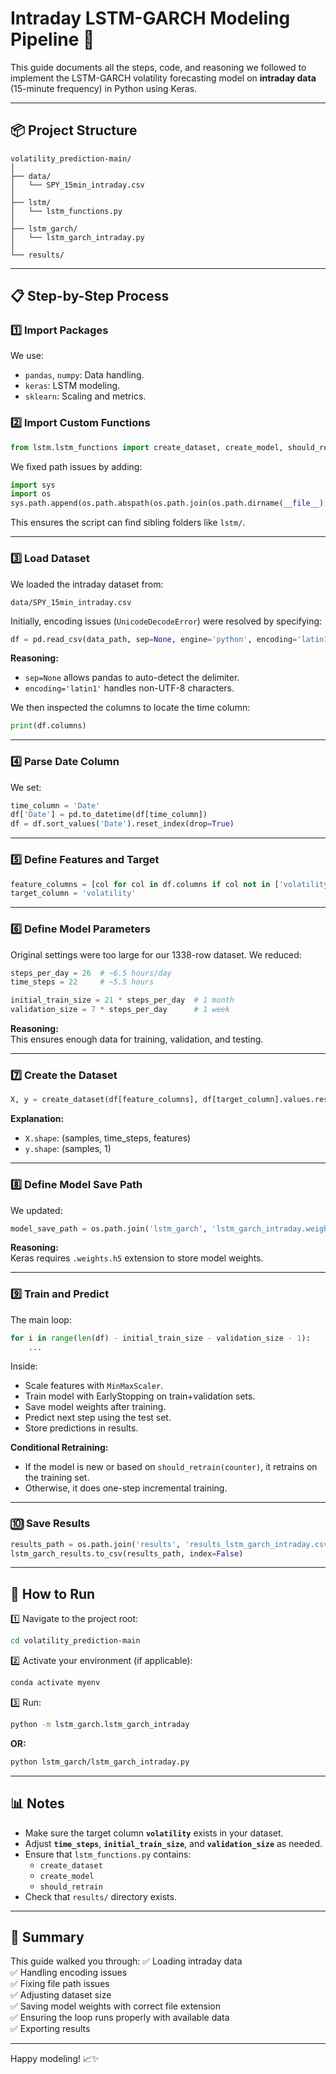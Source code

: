 
# Intraday LSTM-GARCH Modeling Pipeline 🚀

This guide documents all the steps, code, and reasoning we followed to implement the LSTM-GARCH volatility forecasting model on **intraday data** (15-minute frequency) in Python using Keras.

---

## 📦 Project Structure

```
volatility_prediction-main/
│
├── data/
│   └── SPY_15min_intraday.csv
│
├── lstm/
│   └── lstm_functions.py
│
├── lstm_garch/
│   └── lstm_garch_intraday.py
│
└── results/
```

---

## 📋 Step-by-Step Process

### 1️⃣ Import Packages

We use:
- `pandas`, `numpy`: Data handling.
- `keras`: LSTM modeling.
- `sklearn`: Scaling and metrics.

### 2️⃣ Import Custom Functions

```python
from lstm.lstm_functions import create_dataset, create_model, should_retrain
```

We fixed path issues by adding:
```python
import sys
import os
sys.path.append(os.path.abspath(os.path.join(os.path.dirname(__file__), '..')))
```

This ensures the script can find sibling folders like `lstm/`.

---

### 3️⃣ Load Dataset

We loaded the intraday dataset from:
```
data/SPY_15min_intraday.csv
```

Initially, encoding issues (`UnicodeDecodeError`) were resolved by specifying:
```python
df = pd.read_csv(data_path, sep=None, engine='python', encoding='latin1')
```

**Reasoning:**  
- `sep=None` allows pandas to auto-detect the delimiter.
- `encoding='latin1'` handles non-UTF-8 characters.

We then inspected the columns to locate the time column:
```python
print(df.columns)
```

---

### 4️⃣ Parse Date Column

We set:
```python
time_column = 'Date'
df['Date'] = pd.to_datetime(df[time_column])
df = df.sort_values('Date').reset_index(drop=True)
```

---

### 5️⃣ Define Features and Target

```python
feature_columns = [col for col in df.columns if col not in ['volatility', 'Date']]
target_column = 'volatility'
```

---

### 6️⃣ Define Model Parameters

Original settings were too large for our 1338-row dataset. We reduced:

```python
steps_per_day = 26  # ~6.5 hours/day
time_steps = 22     # ~5.5 hours

initial_train_size = 21 * steps_per_day  # 1 month
validation_size = 7 * steps_per_day      # 1 week
```

**Reasoning:**  
This ensures enough data for training, validation, and testing.

---

### 7️⃣ Create the Dataset

```python
X, y = create_dataset(df[feature_columns], df[target_column].values.reshape(-1, 1), time_steps)
```

**Explanation:**  
- `X.shape`: (samples, time_steps, features)
- `y.shape`: (samples, 1)

---

### 8️⃣ Define Model Save Path

We updated:
```python
model_save_path = os.path.join('lstm_garch', 'lstm_garch_intraday.weights.h5')
```

**Reasoning:**  
Keras requires `.weights.h5` extension to store model weights.

---

### 9️⃣ Train and Predict

The main loop:
```python
for i in range(len(df) - initial_train_size - validation_size - 1):
    ...
```

Inside:
- Scale features with `MinMaxScaler`.
- Train model with EarlyStopping on train+validation sets.
- Save model weights after training.
- Predict next step using the test set.
- Store predictions in results.

**Conditional Retraining:**  
- If the model is new or based on `should_retrain(counter)`, it retrains on the training set.
- Otherwise, it does one-step incremental training.

---

### 🔟 Save Results

```python
results_path = os.path.join('results', 'results_lstm_garch_intraday.csv')
lstm_garch_results.to_csv(results_path, index=False)
```

---

## 🚀 How to Run

1️⃣ Navigate to the project root:

```bash
cd volatility_prediction-main
```

2️⃣ Activate your environment (if applicable):

```bash
conda activate myenv
```

3️⃣ Run:

```bash
python -m lstm_garch.lstm_garch_intraday
```

**OR:**

```bash
python lstm_garch/lstm_garch_intraday.py
```

---

## 📊 Notes

- Make sure the target column **`volatility`** exists in your dataset.
- Adjust **`time_steps`**, **`initial_train_size`**, and **`validation_size`** as needed.
- Ensure that `lstm_functions.py` contains:
  - `create_dataset`
  - `create_model`
  - `should_retrain`
- Check that `results/` directory exists.

---

## 🎯 Summary

This guide walked you through:
✅ Loading intraday data  
✅ Handling encoding issues  
✅ Fixing file path issues  
✅ Adjusting dataset size  
✅ Saving model weights with correct file extension  
✅ Ensuring the loop runs properly with available data  
✅ Exporting results

---

Happy modeling! 📈✨
